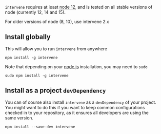 
`intervene` requires at least [node 12](https://nodejs.org), and is tested on all stable versions of node (currently 12, 14 and 15).

For older versions of node (8, 10), use intervene 2.x

## Install globally

This will allow you to run `intervene` from anywhere

```shell
npm install -g intervene
```

Note that depending on your [node.js](https://nodejs.org) installation, you may need to `sudo`

```shell
sudo npm install -g intervene
```

## Install as a project `devDependency`

You can of course also install `intervene` as a `devDependency` of your project. You might want to do this if you want to keep common configurations checked in to your repository, as it ensures all developers are using the same version.

```shell
npm install --save-dev intervene
```
